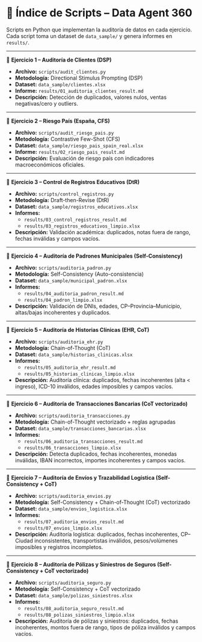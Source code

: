 # 📂 Índice de Scripts – Data Agent 360

Scripts en Python que implementan la auditoría de datos en cada ejercicio.  
Cada script toma un dataset de `data_sample/` y genera informes en `results/`.

---

🔹 **Ejercicio 1 – Auditoría de Clientes (DSP)**  
- **Archivo:** `scripts/audit_clientes.py`  
- **Metodología:** Directional Stimulus Prompting (DSP)  
- **Dataset:** `data_sample/clientes.xlsx`  
- **Informe:** `results/01_auditoria_clientes_result.md`  
- **Descripción:** Detección de duplicados, valores nulos, ventas negativas/cero y outliers.  

---

🔹 **Ejercicio 2 – Riesgo País (España, CFS)**  
- **Archivo:** `scripts/audit_riesgo_pais.py`  
- **Metodología:** Contrastive Few-Shot (CFS)  
- **Dataset:** `data_sample/riesgo_pais_spain_real.xlsx`  
- **Informe:** `results/02_riesgo_pais_result.md`  
- **Descripción:** Evaluación de riesgo país con indicadores macroeconómicos oficiales.  

---

🔹 **Ejercicio 3 – Control de Registros Educativos (DtR)**  
- **Archivo:** `scripts/control_registros.py`  
- **Metodología:** Draft-then-Revise (DtR)  
- **Dataset:** `data_sample/registros_educativos.xlsx`  
- **Informes:**  
  - `results/03_control_registros_result.md`  
  - `results/03_registros_educativos_limpio.xlsx`  
- **Descripción:** Validación académica: duplicados, notas fuera de rango, fechas inválidas y campos vacíos.  

---

🔹 **Ejercicio 4 – Auditoría de Padrones Municipales (Self-Consistency)**  
- **Archivo:** `scripts/auditoria_padron.py`  
- **Metodología:** Self-Consistency (Auto-consistencia)  
- **Dataset:** `data_sample/municipal_padron.xlsx`  
- **Informes:**  
  - `results/04_auditoria_padron_result.md`  
  - `results/04_padron_limpio.xlsx`  
- **Descripción:** Validación de DNIs, edades, CP–Provincia–Municipio, altas/bajas incoherentes y duplicados.  

---

🔹 **Ejercicio 5 – Auditoría de Historias Clínicas (EHR, CoT)**  
- **Archivo:** `scripts/auditoria_ehr.py`  
- **Metodología:** Chain-of-Thought (CoT)  
- **Dataset:** `data_sample/historias_clinicas.xlsx`  
- **Informes:**  
  - `results/05_auditoria_ehr_result.md`  
  - `results/05_historias_clinicas_limpio.xlsx`  
- **Descripción:** Auditoría clínica: duplicados, fechas incoherentes (alta < ingreso), ICD-10 inválidos, edades imposibles y campos vacíos.  

---

🔹 **Ejercicio 6 – Auditoría de Transacciones Bancarias (CoT vectorizado)**  
- **Archivo:** `scripts/auditoria_transacciones.py`  
- **Metodología:** Chain-of-Thought vectorizado + reglas agrupadas  
- **Dataset:** `data_sample/transacciones_bancarias.xlsx`  
- **Informes:**  
  - `results/06_auditoria_transacciones_result.md`  
  - `results/06_transacciones_limpio.xlsx`  
- **Descripción:** Detecta duplicados, fechas incoherentes, monedas inválidas, IBAN incorrectos, importes incoherentes y campos vacíos.  

---

🔹 **Ejercicio 7 – Auditoría de Envíos y Trazabilidad Logística (Self-Consistency + CoT)**  
- **Archivo:** `scripts/auditoria_envios.py`  
- **Metodología:** Self-Consistency + Chain-of-Thought (CoT) vectorizado  
- **Dataset:** `data_sample/envios_logistica.xlsx`  
- **Informes:**  
  - `results/07_auditoria_envios_result.md`  
  - `results/07_envios_limpio.xlsx`  
- **Descripción:** Auditoría logística: duplicados, fechas incoherentes, CP–Ciudad inconsistentes, transportistas inválidos, pesos/volúmenes imposibles y registros incompletos.  

---

🔹 **Ejercicio 8 – Auditoría de Pólizas y Siniestros de Seguros (Self-Consistency + CoT vectorizado)**  
- **Archivo:** `scripts/auditoria_seguro.py`  
- **Metodología:** Self-Consistency + CoT vectorizado  
- **Dataset:** `data_sample/polizas_siniestros.xlsx`  
- **Informes:**  
  - `results/08_auditoria_seguro_result.md`  
  - `results/08_polizas_siniestros_limpio.xlsx`  
- **Descripción:** Auditoría de pólizas y siniestros: duplicados, fechas incoherentes, montos fuera de rango, tipos de póliza inválidos y campos vacíos.  
